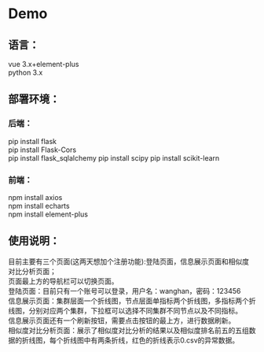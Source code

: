 # Demo
## 语言：       
vue 3.x+element-plus  
python 3.x  
## 部署环境：    
### 后端：  
pip install flask  
pip install Flask-Cors  
pip install flask_sqlalchemy
pip install scipy
pip install scikit-learn
### 前端：   
npm install axios   
npm install echarts   
npm install element-plus 


## 使用说明：   
目前主要有三个页面(这两天想加个注册功能):登陆页面，信息展示页面和相似度对比分析页面；   
页面最上方的导航栏可以切换页面。   
登陆页面：目前只有一个账号可以登录，用户名：wanghan，密码：123456   
信息展示页面：集群层面一个折线图，节点层面单指标两个折线图，多指标两个折线图，分别对应两个集群，下拉框可以选择不同集群不同节点以及不同指标。   
信息展示页面还有一个刷新按钮，需要点击按钮的最上方，进行数据刷新。   
相似度对比分析页面：展示了相似度对比分析的结果以及相似度排名前五的五组数据的折线图，每个折线图中有两条折线，红色的折线表示0.csv的异常数据。   



